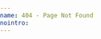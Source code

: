 ```yaml
---
name: 404 - Page Not Found
nointro:
---
```



<!doctype html>
<html>
<head>
<meta charset="utf-8">
<title>404页未找到</title>

<style>
html,body {
	margin:0;
	padding:0;
}
canvas {
	display:block;
}
</style>
</head>
<body>

<div></div>

<script>
var canvas = document.createElement('canvas');
      var height = canvas.height = window.innerHeight;
      var width = canvas.width = window.innerWidth;
      var ctx = canvas.getContext('2d');
      document.body.appendChild(canvas);

      function random(min,max)
      {
          return Math.random()*(max-min+1)+min;
      }

      function range_map(value,in_min, in_max, out_min, out_max) {
        return (value - in_min) * (out_max - out_min) / (in_max - in_min) + out_min;
      }

      var word_arr = [];
      var txt_min_size = 3;
      var txt_max_size = 15;
      var keypress = false;
      var acclerate = 2;
      for (var i = 0; i < 25; i++) {
        word_arr.push({
          x : random(0,width),
          y : random(0,height),
          text : '404',
          size : random(txt_min_size,txt_max_size)
        });

        word_arr.push({
          x : random(0,width),
          y : random(0,height),
          text : 'Grove',
          size : random(txt_min_size,txt_max_size)
        });

        word_arr.push({
          x : random(0,width),
          y : random(0,height),
          text : 'ReSpeaker',
          size : Math.floor(random(txt_min_size,txt_max_size))
        });

        word_arr.push({
          x : random(0,width),
          y : random(0,height),
          text : 'Raspberry',
          size : Math.floor(random(txt_min_size,txt_max_size))
        });

        word_arr.push({
          x : random(0,width),
          y : random(0,height),
          text : 'Arduino',
          size : Math.floor(random(txt_min_size,txt_max_size))
        });

        word_arr.push({
          x : random(0,width),
          y : random(0,height),
          text : 'Beaglebone',
          size : Math.floor(random(txt_min_size,txt_max_size))
        });

      }




      function render()
      {
        ctx.fillStyle = "rgba(0,0,0,1)";
        ctx.fillRect(0,0,width,height);

        ctx.fillStyle = "#fff";
        for (var i = 0; i < word_arr.length; i++) {
          ctx.font = word_arr[i].size+"px sans-serif";
          var w = ctx.measureText(word_arr[i].text);
          ctx.fillText(word_arr[i].text,word_arr[i].x,word_arr[i].y);

          if(keypress)
          {
            word_arr[i].x += range_map(word_arr[i].size,txt_min_size,txt_max_size,2,4) * acclerate;
          }
          else {
            word_arr[i].x += range_map(word_arr[i].size,txt_min_size,txt_max_size,2,3);
          }

          if(word_arr[i].x >= width)
          {
            word_arr[i].x = -w.width*2;
            word_arr[i].y = random(0,height);
            word_arr[i].size =  Math.floor(random(txt_min_size,txt_max_size));

          }
        }

        ctx.fill();

        requestAnimationFrame(render);
      }

      render();

      window.addEventListener('keydown',function(){
        keypress = true;
      },true);
      window.addEventListener('keyup',function(){
        keypress = false;
      },true);</script>

</body>
</html>


